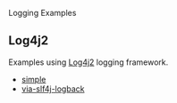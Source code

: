 Logging Examples

## Log4j2

Examples using [Log4j2](https://en.wikipedia.org/wiki/Log4j#Apache_Log4j_2) logging framework.

* [simple](./simple/README.md)
* [via-slf4j-logback](./via-slf4j-logback/README.md)
